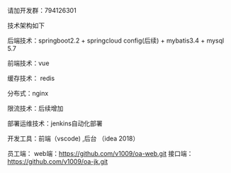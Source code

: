 请加开发群：794126301

技术架构如下

后端技术：springboot2.2 + springcloud config(后续) + mybatis3.4 + mysql 5.7

前端技术：vue

缓存技术： redis

分布式：nginx

限流技术：后续增加

部署运维技术：jenkins自动化部署

开发工具：前端（vscode) ,后台 （idea 2018）

员工端：
web端：https://github.com/v1009/oa-web.git
接口端：https://github.com/v1009/oa-jk.git
